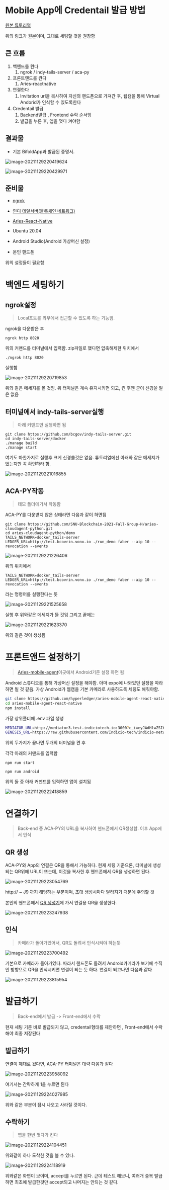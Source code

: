 # Mobile App에 Credentail 발급 방법

[원본 튜토리얼](https://github.com/hyperledger/aries-cloudagent-python/blob/main/demo/AliceGetsAPhone.md)

위의 링크가 원본이며, 그대로 세팅할 것을 권장함

## 큰 흐름

1. 백엔드를 켠다 
   1. ngrok / indy-tails-server / aca-py
2. 프론트앤드를 켠다
   1. Aries-reactnative
3. 연결한다
   1. Invitation url을 복사하여 자신의 핸드폰으로 가져간 후, 웹캠을 통해 Virtual Andorid가 인식할 수 있도록한다
4. Credentail 발급
   1. Backend발급 , Frontend 수락 순서임
   2. 발급을 누른 후, 앱을 껏다 켜야함



## 결과물

- 기본 BifoldApp과 발급된 증명서.

![image-20211129220419624](/home/heejinchae/.config/Typora/typora-user-images/image-20211129220419624.png)

![image-20211129220429971](/home/heejinchae/.config/Typora/typora-user-images/image-20211129220429971.png)

## 준비물

- [ngrok](https://ngrok.com/)
- [인디 테일서버(블록체인 네트워크)](https://github.com/bcgov/indy-tails-server)

- [Aries-React-Native](https://github.com/hyperledger/aries-mobile-agent-react-native)
- Ubuntu 20.04
- Android Studio(Android 가상머신 설정)
- 본인 핸드폰

위의 설정들이 필요함



# 백엔드 세팅하기



## ngrok설정

> Local포트를 외부에서 접근할 수 있도록 하는 기능임.

ngrok을 다운받은 후 

```
ngrok http 8020
```

위의 커맨드를 터미널에서 입력함. zip파일로 했다면 압축해제한 위치에서

```
./ngrok http 8020
```

실행함

![image-20211129220719853](/home/heejinchae/.config/Typora/typora-user-images/image-20211129220719853.png)

위와 같은 메세지를 볼 것임. 위 터미널은 계속 유지시키면 되고, 킨 후엔 굳이 신경쓸 일은 없음



## 터미널에서 indy-tails-server실행

> 아래 커맨드만 실행하면 됨

```
git clone https://github.com/bcgov/indy-tails-server.git
cd indy-tails-server/docker
./manage build
./manage start

```

여기도 마찬가지로 실행후 크게 신경쓸것은 없음. 튜토리얼에선 아래와 같은 메세지가 떴는지만 꼭 확인하라 함.

![image-20211129221016855](/home/heejinchae/.config/Typora/typora-user-images/image-20211129221016855.png)



## ACA-PY작동

> 데모 폴더에가서 작동함

ACA-PY를 다운받지 않은 상태라면 다음과 같이 하면됨

```
git clone https://github.com/SNU-Blockchain-2021-Fall-Group-H/aries-cloudagent-python.git
cd aries-cloudagent-python/demo
TAILS_NETWORK=docker_tails-server LEDGER_URL=http://test.bcovrin.vonx.io ./run_demo faber --aip 10 --revocation --events

```

![image-20211129221226406](/home/heejinchae/.config/Typora/typora-user-images/image-20211129221226406.png)

위의 위치에서

```
TAILS_NETWORK=docker_tails-server LEDGER_URL=http://test.bcovrin.vonx.io ./run_demo faber --aip 10 --revocation --events
```

라는 명령어를 실행한다는 뜻

![image-20211129221525658](/home/heejinchae/.config/Typora/typora-user-images/image-20211129221525658.png)

실행 후 위와같은 메세지가 뜰 것임 그리고 끝에는

![image-20211129221623370](/home/heejinchae/.config/Typora/typora-user-images/image-20211129221623370.png)

위와 같은 것이 생성됨



# 프론트앤드 설정하기

> [Aries-mobile-agent](https://github.com/hyperledger/aries-mobile-agent-react-native)이곳에서 Android기준 설정 하면 됨

Android 스튜디오를 통해 가상머신 설정을 해야함. 아마 expo에 나와있던 설정을 따라하면 될 것 같음. 가상 Android가 웹캠을 기본 카메라로 사용하도록 세팅도 해줘야함.

```bash
git clone https://github.com/hyperledger/aries-mobile-agent-react-native
cd aries-mobile-agent-react-native
npm install

```



가장 상위폴더에 .env 파일 생성

```bash
MEDIATOR_URL=http://mediator3.test.indiciotech.io:3000?c_i=eyJAdHlwZSI6ICJkaWQ6c292OkJ6Q2JzTlloTXJqSGlxWkRUVUFTSGc7c3BlYy9jb25uZWN0aW9ucy8xLjAvaW52aXRhdGlvbiIsICJAaWQiOiAiYjE5YTM2ZjctZjhiZi00Mjg2LTg4ZjktODM4ZTIyZDI0ZjQxIiwgInJlY2lwaWVudEtleXMiOiBbIkU5VlhKY1pzaGlYcXFMRXd6R3RtUEpCUnBtMjl4dmJMYVpuWktTU0ZOdkE2Il0sICJzZXJ2aWNlRW5kcG9pbnQiOiAiaHR0cDovL21lZGlhdG9yMy50ZXN0LmluZGljaW90ZWNoLmlvOjMwMDAiLCAibGFiZWwiOiAiSW5kaWNpbyBQdWJsaWMgTWVkaWF0b3IifQ==
GENESIS_URL=https://raw.githubusercontent.com/Indicio-tech/indicio-network/main/genesis_files/pool_transactions_testnet_genesis

```

위의 두가지가 끝나면 두개의 터미널을 켠 후



각각 아래의 커맨드를 입력함

```
npm run start

```

```
npm run android

```



위의 둘 중 아래 커맨드를 입력하면 앱이 설치됨

![image-20211129222418859](/home/heejinchae/.config/Typora/typora-user-images/image-20211129222418859.png)

# 연결하기 

> Back-end 중 ACA-PY의 URL을 복사하여 핸드폰에서 QR생성함. 이후 App에서 인식

## QR 생성

ACA-PY와 App의 연결은 QR을 통해서 가능하다. 현재 세팅 기준으론, 터미널에 생성되는 QR위에 URL이 뜨는데, 이것을 복사한 후 핸드폰에서 QR을 생성하면 된다.

![image-20211129223054769](/home/heejinchae/.config/Typora/typora-user-images/image-20211129223054769.png)

http:// ~ J9 까지 해당하는 부분이며, 초대 생성시마다 달라지기 때문에 주의할 것



본인의 핸드폰에서 [QR 생성기](https://www.qr-code-generator.com/)에 가서 연결용 QR을 생성한다.

![image-20211129223247938](/home/heejinchae/.config/Typora/typora-user-images/image-20211129223247938.png)



## 인식

> 카메라가 돌아가있어서, QR도 돌려서 인식시켜야 하는듯

![image-20211129223700492](/home/heejinchae/.config/Typora/typora-user-images/image-20211129223700492.png)

기본으로 카메라가 돌아가있다. 따라서 핸드폰도 돌려서 Android카메라가 보기에 수직인 방향으로 QR을 인식시키면 연결이 되는 듯 하다. 연결이 되고나면 다음과 같다

![image-20211129223815954](/home/heejinchae/.config/Typora/typora-user-images/image-20211129223815954.png)

# 발급하기

> Back-end에서 발급 -> Front-end에서 수락

 현재 세팅 기준 바로 발급되지 않고, credentail형태를 제안하면 , Front-end에서 수락해야 최종 저장된다



## 발급하기

연결이 제대로 됬다면, ACA-PY 터미널은 대략 다음과 같다

![image-20211129223958092](/home/heejinchae/.config/Typora/typora-user-images/image-20211129223958092.png)

여기서는 간략하게 1을 누르면 된다

![image-20211129224027985](/home/heejinchae/.config/Typora/typora-user-images/image-20211129224027985.png)

위와 같은 부분이 잠시 나오고 사라질 것이다.



## 수락하기

> 앱을 한번 껏다가 킨다

![image-20211129224104451](/home/heejinchae/.config/Typora/typora-user-images/image-20211129224104451.png)

위와같이 하나 도착한 것을 볼 수 있다.

![image-20211129224118919](/home/heejinchae/.config/Typora/typora-user-images/image-20211129224118919.png)

위와같은 화면이 보이며, accept를 누르면 된다. 근데 테스트 해보니, 여러개 중복 발급하면 최초에 발급한것만 accept되고 나머지는 안되는 것 같다.

